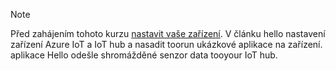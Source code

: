> [!NOTE]
> Před zahájením tohoto kurzu [nastavit vaše zařízení](../articles/iot-hub/iot-hub-raspberry-pi-kit-node-get-started.md). V článku hello nastavení zařízení Azure IoT a IoT hub a nasadit toorun ukázkové aplikace na zařízení. aplikace Hello odešle shromážděné senzor data tooyour IoT hub.
